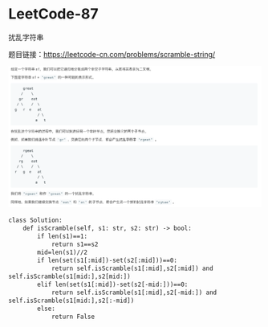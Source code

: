 # LeetCode-87
扰乱字符串

题目链接：https://leetcode-cn.com/problems/scramble-string/

![image](https://github.com/taoqiongxing/LeetCode-87/blob/master/LeetCode-87)

    class Solution:
        def isScramble(self, s1: str, s2: str) -> bool:
            if len(s1)==1:
                return s1==s2
            mid=len(s1)//2
            if len(set(s1[:mid])-set(s2[:mid]))==0:
                return self.isScramble(s1[:mid],s2[:mid]) and self.isScramble(s1[mid:],s2[mid:])
            elif len(set(s1[:mid])-set(s2[-mid:]))==0:
                return self.isScramble(s1[:mid],s2[-mid:]) and self.isScramble(s1[mid:],s2[:-mid])
            else:
                return False
